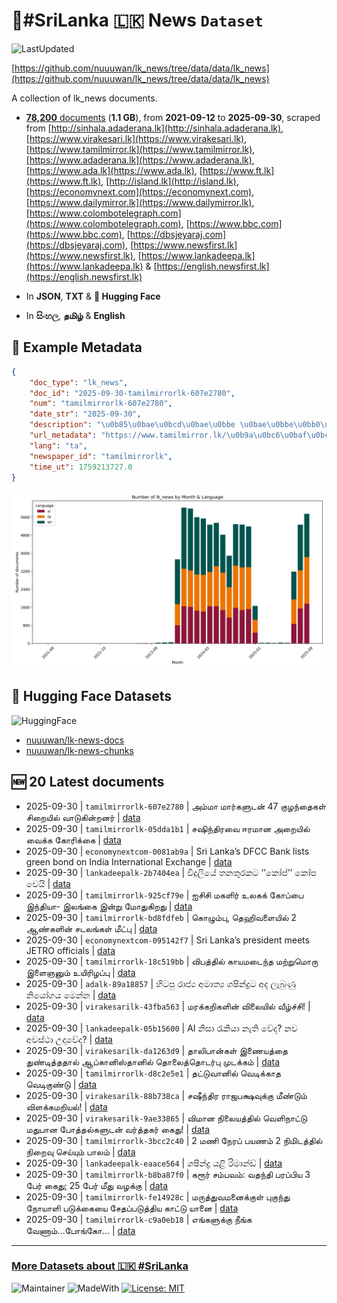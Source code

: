 # 📄#SriLanka 🇱🇰 News `Dataset`

![LastUpdated](https://img.shields.io/badge/last_updated-2025--09--30_12:41:07-green)

[https://github.com/nuuuwan/lk_news/tree/data/data/lk_news](https://github.com/nuuuwan/lk_news/tree/data/data/lk_news)

A collection of lk_news documents.

- [**78,200** documents](https://github.com/nuuuwan/lk_news/tree/data/data/lk_news) (**1.1 GB**), from **2021-09-12** to **2025-09-30**, scraped from [http://sinhala.adaderana.lk](http://sinhala.adaderana.lk), [https://www.virakesari.lk](https://www.virakesari.lk), [https://www.tamilmirror.lk](https://www.tamilmirror.lk), [https://www.adaderana.lk](https://www.adaderana.lk), [https://www.ada.lk](https://www.ada.lk), [https://www.ft.lk](https://www.ft.lk), [http://island.lk](http://island.lk), [https://economynext.com](https://economynext.com), [https://www.dailymirror.lk](https://www.dailymirror.lk), [https://www.colombotelegraph.com](https://www.colombotelegraph.com), [https://www.bbc.com](https://www.bbc.com), [https://dbsjeyaraj.com](https://dbsjeyaraj.com), [https://www.newsfirst.lk](https://www.newsfirst.lk), [https://www.lankadeepa.lk](https://www.lankadeepa.lk) & [https://english.newsfirst.lk](https://english.newsfirst.lk)

- In **JSON**, **TXT** & **🤗 Hugging Face**

- In **සිංහල**, **தமிழ்** & **English**

## 📝 Example Metadata

```json
{
    "doc_type": "lk_news",
    "doc_id": "2025-09-30-tamilmirrorlk-607e2780",
    "num": "tamilmirrorlk-607e2780",
    "date_str": "2025-09-30",
    "description": "\u0b85\u0bae\u0bcd\u0bae\u0bbe \u0bae\u0bbe\u0bb0\u0bcd\u0b95\u0bb3\u0bc1\u0b9f\u0ba9\u0bcd 47 \u0b95\u0bc1\u0bb4\u0ba8\u0bcd\u0ba4\u0bc8\u0b95\u0bb3\u0bcd \u0b9a\u0bbf\u0bb1\u0bc8\u0baf\u0bbf\u0bb2\u0bcd \u0bb5\u0bbe\u0b9f\u0bc1\u0b95\u0bbf\u0ba9\u0bcd\u0bb1\u0ba9\u0bb0\u0bcd",
    "url_metadata": "https://www.tamilmirror.lk/\u0b9a\u0bc6\u0baf\u0bcd\u0ba4\u0bbf\u0b95\u0bb3\u0bcd/\u0b85\u0bae\u0bcd\u0bae\u0bbe-\u0bae\u0bbe\u0bb0\u0bcd\u0b95\u0bb3\u0bc1\u0b9f\u0ba9\u0bcd-47-\u0b95\u0bc1\u0bb4\u0ba8\u0bcd\u0ba4\u0bc8\u0b95\u0bb3\u0bcd-\u0b9a\u0bbf\u0bb1\u0bc8\u0baf\u0bbf\u0bb2\u0bcd-\u0bb5\u0bbe\u0b9f\u0bc1\u0b95\u0bbf\u0ba9\u0bcd\u0bb1\u0ba9\u0bb0\u0bcd/175-365521",
    "lang": "ta",
    "newspaper_id": "tamilmirrorlk",
    "time_ut": 1759213727.0
}
```

![Chart](https://raw.githubusercontent.com/nuuuwan/lk_news/refs/heads/data/data/lk_news/docs_by_month_and_lang.png)

## 🤗 Hugging Face Datasets

![HuggingFace](https://img.shields.io/badge/-HuggingFace-FDEE21?style=for-the-badge&logo=HuggingFace)

- [nuuuwan/lk-news-docs](https://huggingface.co/datasets/nuuuwan/lk-news-docs)
- [nuuuwan/lk-news-chunks](https://huggingface.co/datasets/nuuuwan/lk-news-chunks)

## 🆕 20 Latest documents

- 2025-09-30 | `tamilmirrorlk-607e2780` | அம்மா மார்களுடன் 47 குழந்தைகள் சிறையில் வாடுகின்றனர் | [data](https://github.com/nuuuwan/lk_news/tree/data/data/lk_news/2020s/2025/2025-09-30-tamilmirrorlk-607e2780)
- 2025-09-30 | `tamilmirrorlk-05dda1b1` | சஷிந்திரவை ஈரமான அறையில் வைக்க கோரிக்கை | [data](https://github.com/nuuuwan/lk_news/tree/data/data/lk_news/2020s/2025/2025-09-30-tamilmirrorlk-05dda1b1)
- 2025-09-30 | `economynextcom-0081ab9a` | Sri Lanka’s DFCC Bank lists green bond on India International Exchange | [data](https://github.com/nuuuwan/lk_news/tree/data/data/lk_news/2020s/2025/2025-09-30-economynextcom-0081ab9a)
- 2025-09-30 | `lankadeepalk-2b7404ea` | විදුලියේ තනතුරකට  ’’කෝප්’’   කෝප වෙයි | [data](https://github.com/nuuuwan/lk_news/tree/data/data/lk_news/2020s/2025/2025-09-30-lankadeepalk-2b7404ea)
- 2025-09-30 | `tamilmirrorlk-925cf79e` | ஐசிசி மகளிர் உலகக் கோப்பை   இந்தியா- இலங்கை இன்று மோதுகிறது | [data](https://github.com/nuuuwan/lk_news/tree/data/data/lk_news/2020s/2025/2025-09-30-tamilmirrorlk-925cf79e)
- 2025-09-30 | `tamilmirrorlk-bd8fdfeb` | கொழும்பு, தெஹிவளையில் 2 ஆண்களின் சடலங்கள் மீட்பு | [data](https://github.com/nuuuwan/lk_news/tree/data/data/lk_news/2020s/2025/2025-09-30-tamilmirrorlk-bd8fdfeb)
- 2025-09-30 | `economynextcom-095142f7` | Sri Lanka’s president meets JETRO officials | [data](https://github.com/nuuuwan/lk_news/tree/data/data/lk_news/2020s/2025/2025-09-30-economynextcom-095142f7)
- 2025-09-30 | `tamilmirrorlk-18c519bb` | விபத்தில் காயமடைந்த மற்றுமொரு இளைஞனும் உயிரிழப்பு | [data](https://github.com/nuuuwan/lk_news/tree/data/data/lk_news/2020s/2025/2025-09-30-tamilmirrorlk-18c519bb)
- 2025-09-30 | `adalk-89a18857` | හිටපු රාජ්‍ය අමාත්‍ය ශෂින්ද්‍රට අද ලැබුණු නියෝගය මෙන්න | [data](https://github.com/nuuuwan/lk_news/tree/data/data/lk_news/2020s/2025/2025-09-30-adalk-89a18857)
- 2025-09-30 | `virakesarilk-43fba563` | மரக்கறிகளின் விலையில் வீழ்ச்சி! | [data](https://github.com/nuuuwan/lk_news/tree/data/data/lk_news/2020s/2025/2025-09-30-virakesarilk-43fba563)
- 2025-09-30 | `lankadeepalk-05b15600` | AI නිසා රැකියා නැති වේද? නව අවස්ථා උදාවේද? | [data](https://github.com/nuuuwan/lk_news/tree/data/data/lk_news/2020s/2025/2025-09-30-lankadeepalk-05b15600)
- 2025-09-30 | `virakesarilk-da1263d9` | தாலிபான்கள் இணையத்தை துண்டித்ததால் ஆப்கானிஸ்தானில் தொலைத்தொடர்பு முடக்கம் | [data](https://github.com/nuuuwan/lk_news/tree/data/data/lk_news/2020s/2025/2025-09-30-virakesarilk-da1263d9)
- 2025-09-30 | `tamilmirrorlk-d8c2e5e1` | தட்டுவானில் வெடிக்காத  வெடிகுண்டு | [data](https://github.com/nuuuwan/lk_news/tree/data/data/lk_news/2020s/2025/2025-09-30-tamilmirrorlk-d8c2e5e1)
- 2025-09-30 | `virakesarilk-88b738ca` | சஷீந்திர ராஜபக்ஷவுக்கு மீண்டும் விளக்கமறியல்! | [data](https://github.com/nuuuwan/lk_news/tree/data/data/lk_news/2020s/2025/2025-09-30-virakesarilk-88b738ca)
- 2025-09-30 | `virakesarilk-9ae33865` | விமான நிலையத்தில் வெளிநாட்டு மதுபான போத்தல்களுடன் வர்த்தகர் கைது! | [data](https://github.com/nuuuwan/lk_news/tree/data/data/lk_news/2020s/2025/2025-09-30-virakesarilk-9ae33865)
- 2025-09-30 | `tamilmirrorlk-3bcc2c40` | 2 மணி நேரப் பயணம் 2 நிமிடத்தில் நிறைவு செய்யும் பாலம் | [data](https://github.com/nuuuwan/lk_news/tree/data/data/lk_news/2020s/2025/2025-09-30-tamilmirrorlk-3bcc2c40)
- 2025-09-30 | `lankadeepalk-eaace564` | ශෂින්ද්‍ර යළි රිමාන්ඩ් | [data](https://github.com/nuuuwan/lk_news/tree/data/data/lk_news/2020s/2025/2025-09-30-lankadeepalk-eaace564)
- 2025-09-30 | `tamilmirrorlk-b8ba87f0` | கரூர் சம்பவம்: வதந்தி பரப்பிய 3 பேர் கைது; 25 பேர் மீது வழக்கு | [data](https://github.com/nuuuwan/lk_news/tree/data/data/lk_news/2020s/2025/2025-09-30-tamilmirrorlk-b8ba87f0)
- 2025-09-30 | `tamilmirrorlk-fe14928c` | மருத்துவமனைக்குள் புகுந்து நோயாளி படுக்கையை சேதப்படுத்திய காட்டு யானை | [data](https://github.com/nuuuwan/lk_news/tree/data/data/lk_news/2020s/2025/2025-09-30-tamilmirrorlk-fe14928c)
- 2025-09-30 | `tamilmirrorlk-c9a0eb18` | எங்களுக்கு நீங்க வேணாம்...போங்கோ... | [data](https://github.com/nuuuwan/lk_news/tree/data/data/lk_news/2020s/2025/2025-09-30-tamilmirrorlk-c9a0eb18)

---

### [More Datasets about 🇱🇰 #SriLanka](https://github.com/nuuuwan/lk_datasets)

![Maintainer](https://img.shields.io/badge/maintainer-nuuuwan-red)
![MadeWith](https://img.shields.io/badge/made_with-python-blue)
[![License: MIT](https://img.shields.io/badge/License-MIT-yellow.svg)](https://opensource.org/licenses/MIT)
